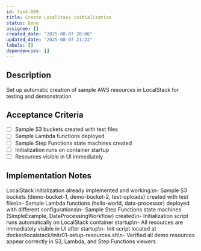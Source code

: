 ```yaml
---
id: task-009
title: Create LocalStack initialization
status: Done
assignee: []
created_date: "2025-08-07 20:06"
updated_date: "2025-08-07 21:22"
labels: []
dependencies: []
---
```


## Description

Set up automatic creation of sample AWS resources in LocalStack for testing and demonstration

## Acceptance Criteria

- [ ] Sample S3 buckets created with test files
- [ ] Sample Lambda functions deployed
- [ ] Sample Step Functions state machines created
- [ ] Initialization runs on container startup
- [ ] Resources visible in UI immediately

## Implementation Notes

LocalStack initialization already implemented and working:\n- Sample S3 buckets (demo-bucket-1, demo-bucket-2, test-uploads) created with test files\n- Sample Lambda functions (hello-world, data-processor) deployed with different configurations\n- Sample Step Functions state machines (SimpleExample, DataProcessingWorkflow) created\n- Initialization script runs automatically on LocalStack container startup\n- All resources are immediately visible in UI after startup\n- Init script located at docker/localstack/init/01-setup-resources.sh\n- Verified all demo resources appear correctly in S3, Lambda, and Step Functions viewers
